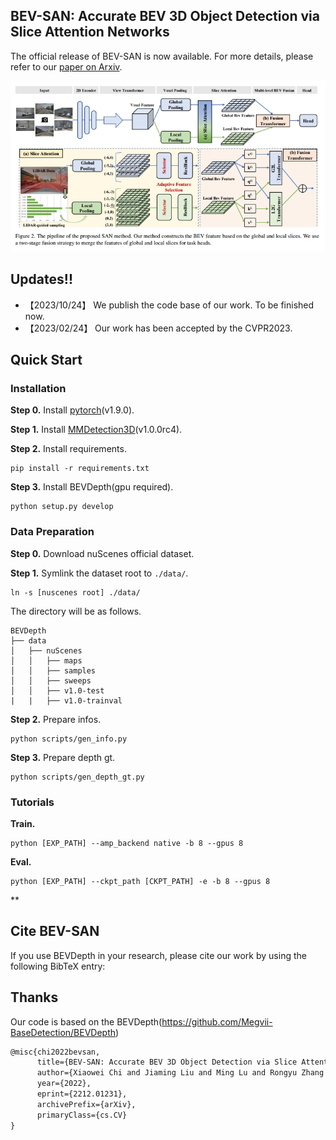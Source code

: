## BEV-SAN: Accurate BEV 3D Object Detection via Slice Attention Networks
The official release of BEV-SAN is now available.
For more details, please refer to our [paper on Arxiv](https://arxiv.org/abs/2212.01231).

<img src="assets/BEVSAN.png" width="1000" >

## Updates!!
* 【2023/10/24】 We publish the code base of our work. To be finished now.
* 【2023/02/24】 Our work has been accepted by the CVPR2023.
## Quick Start
### Installation
**Step 0.** Install [pytorch](https://pytorch.org/)(v1.9.0).

**Step 1.** Install [MMDetection3D](https://github.com/open-mmlab/mmdetection3d)(v1.0.0rc4).

**Step 2.** Install requirements.
```shell
pip install -r requirements.txt
```
**Step 3.** Install BEVDepth(gpu required).
```shell
python setup.py develop
```

### Data Preparation
**Step 0.** Download nuScenes official dataset.

**Step 1.** Symlink the dataset root to `./data/`.
```
ln -s [nuscenes root] ./data/
```
The directory will be as follows.
```
BEVDepth
├── data
│   ├── nuScenes
│   │   ├── maps
│   │   ├── samples
│   │   ├── sweeps
│   │   ├── v1.0-test
|   |   ├── v1.0-trainval
```
**Step 2.** Prepare infos.
```
python scripts/gen_info.py
```
**Step 3.** Prepare depth gt.
```
python scripts/gen_depth_gt.py
```

### Tutorials
**Train.**
```
python [EXP_PATH] --amp_backend native -b 8 --gpus 8
```
**Eval.**
```
python [EXP_PATH] --ckpt_path [CKPT_PATH] -e -b 8 --gpus 8
```

**

## Cite BEV-SAN
If you use BEVDepth in your research, please cite our work by using the following BibTeX entry:

## Thanks
Our code is based on the BEVDepth(https://github.com/Megvii-BaseDetection/BEVDepth)

```latex
@misc{chi2022bevsan,
      title={BEV-SAN: Accurate BEV 3D Object Detection via Slice Attention Networks}, 
      author={Xiaowei Chi and Jiaming Liu and Ming Lu and Rongyu Zhang and Zhaoqing Wang and Yandong Guo and Shanghang Zhang},
      year={2022},
      eprint={2212.01231},
      archivePrefix={arXiv},
      primaryClass={cs.CV}
}
```
